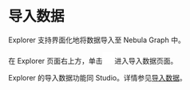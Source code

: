 # 导入数据

Explorer 支持界面化地将数据导入至 Nebula Graph 中。

在 Explorer 页面右上方，单击![download](figs/studio-btn-download.png)进入导入数据页面。

Explorer 的导入数据功能同 Studio。详情参见[导入数据](../nebula-studio/quick-start/st-ug-import-data.md)。
